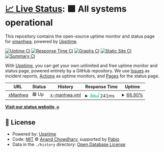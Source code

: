# [📈 Live Status](https://status.xmanhwa.net): <!--live status--> **🟩 All systems operational**

This repository contains the open-source uptime monitor and status page for [xmanhwa](https://status.xmanhwa.net), powered by [Upptime](https://github.com/upptime/upptime).

[![Uptime CI](https://github.com/xmanhwa/upptime/workflows/Uptime%20CI/badge.svg)](https://github.com/xmanhwa/upptime/actions?query=workflow%3A%22Uptime+CI%22)
[![Response Time CI](https://github.com/xmanhwa/upptime/workflows/Response%20Time%20CI/badge.svg)](https://github.com/xmanhwa/upptime/actions?query=workflow%3A%22Response+Time+CI%22)
[![Graphs CI](https://github.com/xmanhwa/upptime/workflows/Graphs%20CI/badge.svg)](https://github.com/xmanhwa/upptime/actions?query=workflow%3A%22Graphs+CI%22)
[![Static Site CI](https://github.com/xmanhwa/upptime/workflows/Static%20Site%20CI/badge.svg)](https://github.com/xmanhwa/upptime/actions?query=workflow%3A%22Static+Site+CI%22)
[![Summary CI](https://github.com/xmanhwa/upptime/workflows/Summary%20CI/badge.svg)](https://github.com/xmanhwa/upptime/actions?query=workflow%3A%22Summary+CI%22)

With [Upptime](https://upptime.js.org), you can get your own unlimited and free uptime monitor and status page, powered entirely by a GitHub repository. We use [Issues](https://github.com/xmanhwa/upptime/issues) as incident reports, [Actions](https://github.com/xmanhwa/upptime/actions) as uptime monitors, and [Pages](https://status.xmanhwa.net) for the status page.

<!--start: status pages-->
<!-- This summary is generated by Upptime (https://github.com/upptime/upptime) -->
<!-- Do not edit this manually, your changes will be overwritten -->
<!-- prettier-ignore -->
| URL | Status | History | Response Time | Uptime |
| --- | ------ | ------- | ------------- | ------ |
| <img alt="" src="https://icons.duckduckgo.com/ip3/xmanhwa.net.ico" height="13"> [xManhwa](https://xmanhwa.net) | 🟩 Up | [x-manhwa.yml](https://github.com/xmanhwa/uptime/commits/HEAD/history/x-manhwa.yml) | <details><summary><img alt="Response time graph" src="./graphs/x-manhwa/response-time-week.png" height="20"> 241ms</summary><br><a href="https://status.xmanhwa.net/history/x-manhwa"><img alt="Response time 2964" src="https://img.shields.io/endpoint?url=https%3A%2F%2Fraw.githubusercontent.com%2Fxmanhwa%2Fuptime%2FHEAD%2Fapi%2Fx-manhwa%2Fresponse-time.json"></a><br><a href="https://status.xmanhwa.net/history/x-manhwa"><img alt="24-hour response time 447" src="https://img.shields.io/endpoint?url=https%3A%2F%2Fraw.githubusercontent.com%2Fxmanhwa%2Fuptime%2FHEAD%2Fapi%2Fx-manhwa%2Fresponse-time-day.json"></a><br><a href="https://status.xmanhwa.net/history/x-manhwa"><img alt="7-day response time 241" src="https://img.shields.io/endpoint?url=https%3A%2F%2Fraw.githubusercontent.com%2Fxmanhwa%2Fuptime%2FHEAD%2Fapi%2Fx-manhwa%2Fresponse-time-week.json"></a><br><a href="https://status.xmanhwa.net/history/x-manhwa"><img alt="30-day response time 15740" src="https://img.shields.io/endpoint?url=https%3A%2F%2Fraw.githubusercontent.com%2Fxmanhwa%2Fuptime%2FHEAD%2Fapi%2Fx-manhwa%2Fresponse-time-month.json"></a><br><a href="https://status.xmanhwa.net/history/x-manhwa"><img alt="1-year response time 2964" src="https://img.shields.io/endpoint?url=https%3A%2F%2Fraw.githubusercontent.com%2Fxmanhwa%2Fuptime%2FHEAD%2Fapi%2Fx-manhwa%2Fresponse-time-year.json"></a></details> | <details><summary><a href="https://status.xmanhwa.net/history/x-manhwa">66.90%</a></summary><a href="https://status.xmanhwa.net/history/x-manhwa"><img alt="All-time uptime 76.20%" src="https://img.shields.io/endpoint?url=https%3A%2F%2Fraw.githubusercontent.com%2Fxmanhwa%2Fuptime%2FHEAD%2Fapi%2Fx-manhwa%2Fuptime.json"></a><br><a href="https://status.xmanhwa.net/history/x-manhwa"><img alt="24-hour uptime 100.00%" src="https://img.shields.io/endpoint?url=https%3A%2F%2Fraw.githubusercontent.com%2Fxmanhwa%2Fuptime%2FHEAD%2Fapi%2Fx-manhwa%2Fuptime-day.json"></a><br><a href="https://status.xmanhwa.net/history/x-manhwa"><img alt="7-day uptime 66.90%" src="https://img.shields.io/endpoint?url=https%3A%2F%2Fraw.githubusercontent.com%2Fxmanhwa%2Fuptime%2FHEAD%2Fapi%2Fx-manhwa%2Fuptime-week.json"></a><br><a href="https://status.xmanhwa.net/history/x-manhwa"><img alt="30-day uptime 13.49%" src="https://img.shields.io/endpoint?url=https%3A%2F%2Fraw.githubusercontent.com%2Fxmanhwa%2Fuptime%2FHEAD%2Fapi%2Fx-manhwa%2Fuptime-month.json"></a><br><a href="https://status.xmanhwa.net/history/x-manhwa"><img alt="1-year uptime 76.20%" src="https://img.shields.io/endpoint?url=https%3A%2F%2Fraw.githubusercontent.com%2Fxmanhwa%2Fuptime%2FHEAD%2Fapi%2Fx-manhwa%2Fuptime-year.json"></a></details>

<!--end: status pages-->

[**Visit our status website →**](https://status.xmanhwa.net)

## 📄 License

- Powered by: [Upptime](https://github.com/upptime/upptime)
- Code: [MIT](./LICENSE) © [Anand Chowdhary](https://anandchowdhary.com), supported by [Pabio](https://pabio.com)
- Data in the `./history` directory: [Open Database License](https://opendatacommons.org/licenses/odbl/1-0/)
